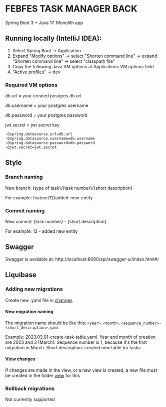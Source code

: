# FEBFES TASK MANAGER BACK

Spring Boot 3 + Java 17. Monolith app

## Running locally (IntelliJ IDEA):

1. Select Spring Boot -> Application
2. Expand "Modify options" -> select "Shorten command line"  -> expand "Shorten command line" -> select "classpath file"
3. Copy the following Java VM options at Applications VM options field
4. "Active profiles" -> dev

### Required VM options

db.url = your created postgres db url

db.username = your postgres username

db.password = your postgres password

jwt.secret = jwt secret key

```
-Dspring.datasource.url=db.url
-Dspring.datasource.username=db.username
-Dspring.datasource.password=db.password
-Djwt.secret=jwt.secret
```

## Style

### Branch naming

New branch: {type of task}/{task number}/{short description}

For example: feature/12/added-new-entity

### Commit naming

New commit: {task number} - {short description}

For example: 12 - added new entity

## Swagger

Swagger is available at: http://localhost:8090/api/swagger-ui/index.html#/

## Liquibase

### Adding new migrations

Create new .yaml file in [changes](src%2Fmain%2Fresources%2Fdb%2Fchangelog%2Fchanges)

#### New migration naming 

The migration name should be like this: `<year>.<month>.<sequence_number>-<short_description>.yaml`

Example: 2023.03.01-create-task-table.yaml. Year and month of 
creation are 2023 and 3 (March). Sequence number is 1, because 
it's the first migration in March. Short description: created 
new table for tasks.

#### View changes

If changes are made in the view, or a new view is created, a 
new file must be created in the folder [view](src%2Fmain%2Fresources%2Fdb%2Fchangelog%2Fview) for this

### Rollback migrations

Not currently supported
